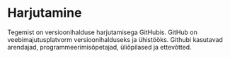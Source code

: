 # Harjutamine
Tegemist on versioonihalduse harjutamisega GitHubis.
GitHub on veebimajutusplatvorm versioonihalduseks ja ühistööks. Githubi kasutavad arendajad, programmeerimisõpetajad, üliõpilased ja ettevõtted.
